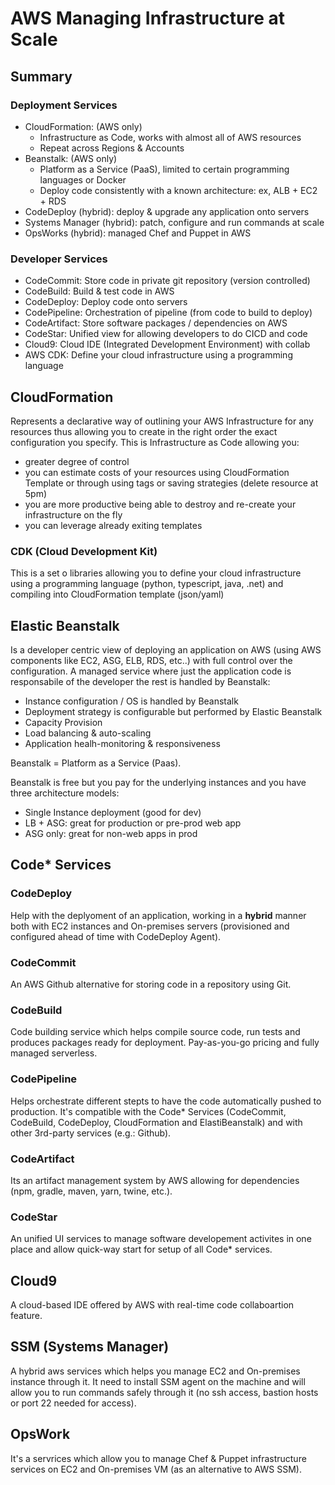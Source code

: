 # AWS Managing Infrastructure at Scale

## Summary

### Deployment Services

- CloudFormation: (AWS only)
  - Infrastructure as Code, works with almost all of AWS resources
  - Repeat across Regions & Accounts
- Beanstalk: (AWS only)
  - Platform as a Service (PaaS), limited to certain programming languages or Docker
  - Deploy code consistently with a known architecture: ex, ALB + EC2 + RDS
- CodeDeploy (hybrid): deploy & upgrade any application onto servers
- Systems Manager (hybrid): patch, configure and run commands at scale
- OpsWorks (hybrid): managed Chef and Puppet in AWS

### Developer Services

- CodeCommit: Store code in private git repository (version controlled)
- CodeBuild: Build & test code in AWS
- CodeDeploy: Deploy code onto servers
- CodePipeline: Orchestration of pipeline (from code to build to deploy)
- CodeArtifact: Store software packages / dependencies on AWS
- CodeStar: Unified view for allowing developers to do CICD and code
- Cloud9: Cloud IDE (Integrated Development Environment) with collab
- AWS CDK: Define your cloud infrastructure using a programming language

## CloudFormation

Represents a declarative way of outlining your AWS Infrastructure for any resources thus allowing you to create in the right order the exact configuration you specify.
This is Infrastructure as Code allowing you:

- greater degree of control
- you can estimate costs of your resources using CloudFormation Template or through using tags or saving strategies (delete resource at 5pm)
- you are more productive being able to destroy and re-create your infrastructure on the fly
- you can leverage already exiting templates

### CDK (Cloud Development Kit)

This is a set o libraries allowing you to define your cloud infrastructure using a programming language (python, typescript, java, .net) and compiling into CloudFormation template (json/yaml)

## Elastic Beanstalk

Is a developer centric view of deploying an application on AWS (using AWS components like EC2, ASG, ELB, RDS, etc..) with full control over the configuration. A managed service where just the application code is responsabile of the developer the rest is handled by Beanstalk:

- Instance configuration / OS is handled by Beanstalk
- Deployment strategy is configurable but performed by Elastic Beanstalk
- Capacity Provision
- Load balancing & auto-scaling
- Application healh-monitoring & responsiveness

Beanstalk = Platform as a Service (Paas).

Beanstalk is free but you pay for the underlying instances and you have three architecture models:

- Single Instance deployment (good for dev)
- LB + ASG: great for production or pre-prod web app
- ASG only: great for non-web apps in prod

## Code\* Services

### CodeDeploy

Help with the deplyoment of an application, working in a **hybrid** manner both with EC2 instances and On-premises servers (provisioned and configured ahead of time with CodeDeploy Agent).

### CodeCommit

An AWS Github alternative for storing code in a repository using Git.

### CodeBuild

Code building service which helps compile source code, run tests and produces packages ready for deployment. Pay-as-you-go pricing and fully managed serverless.

### CodePipeline

Helps orchestrate different stepts to have the code automatically pushed to production. It's compatible with the Code\* Services (CodeCommit, CodeBuild, CodeDeploy, CloudFormation and ElastiBeanstalk) and with other 3rd-party services (e.g.: Github).

### CodeArtifact

Its an artifact management system by AWS allowing for dependencies (npm, gradle, maven, yarn, twine, etc.).

### CodeStar

An unified UI services to manage software developement activites in one place and allow quick-way start for setup of all Code\* services.

## Cloud9

A cloud-based IDE offered by AWS with real-time code collaboartion feature.

## SSM (Systems Manager)

A hybrid aws services which helps you manage EC2 and On-premises instance through it. It need to install SSM agent on the machine and will allow you to run commands safely through it (no ssh access, bastion hosts or port 22 needed for access).

## OpsWork

It's a servrices which allow you to manage Chef & Puppet infrastructure services on EC2 and On-premises VM (as an alternative to AWS SSM).
